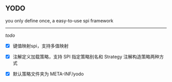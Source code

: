 ## YODO

you only define once, a easy-to-use spi framework

***
*todo*

- [x] 键值映射spi，支持多值映射
- [x] 注解定义加载策略，支持 SPI 指定策略别名和 Strategy 注解构造策略两种方式
- [x] 默认策略文件夹为 META-INF/yodo


